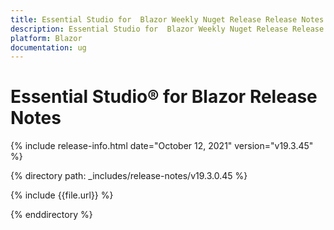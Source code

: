 ```yaml
---
title: Essential Studio for  Blazor Weekly Nuget Release Release Notes  
description: Essential Studio for  Blazor Weekly Nuget Release Release Notes  
platform: Blazor
documentation: ug
---
```


# Essential Studio&reg; for  Blazor  Release Notes  

{% include release-info.html date="October 12, 2021"  version="v19.3.45" %} 


{% directory path: _includes/release-notes/v19.3.0.45 %}

{% include {{file.url}} %}

{% enddirectory %}